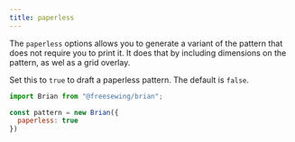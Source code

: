 ```yaml
--- 
title: paperless
---
```


The `paperless` options allows you to generate a variant of the pattern
that does not require you to print it. It does that by including dimensions
on the pattern, as wel as a grid overlay.

Set this to `true` to draft a paperless pattern. The default is `false`.

```js
import Brian from "@freesewing/brian";

const pattern = new Brian({
  paperless: true
})
```

